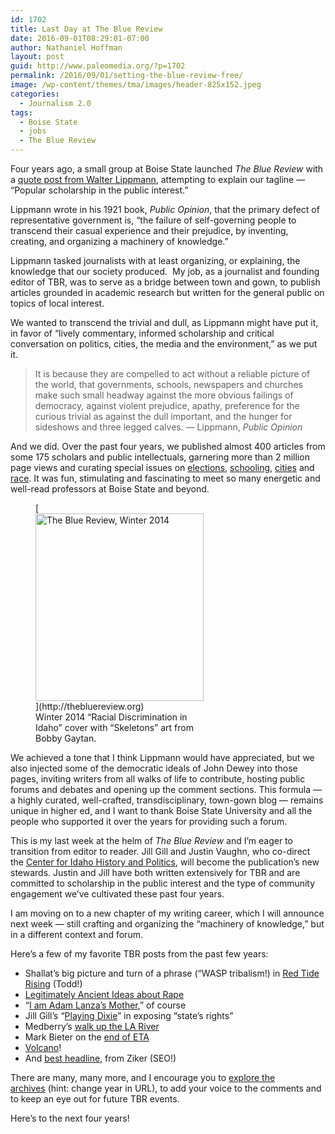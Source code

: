 ```yaml
---
id: 1702
title: Last Day at The Blue Review
date: 2016-09-01T08:29:01-07:00
author: Nathaniel Hoffman
layout: post
guid: http://www.paleomedia.org/?p=1702
permalink: /2016/09/01/setting-the-blue-review-free/
image: /wp-content/themes/tma/images/header-825x152.jpeg
categories:
  - Journalism 2.0
tags:
  - Boise State
  - jobs
  - The Blue Review
---
```

Four years ago, a small group at Boise State launched _The Blue Review_ with a [quote post from Walter Lippmann](https://thebluereview.org/the-primary-defect-of-popular-government/), attempting to explain our tagline — &#8220;Popular scholarship in the public interest.&#8221;

Lippmann wrote in his 1921 book, _Public Opinion_, that the primary defect of representative government is, &#8220;the failure of self-governing people to transcend their casual experience and their prejudice, by inventing, creating, and organizing a machinery of knowledge.&#8221;

Lippmann tasked journalists with at least organizing, or explaining, the knowledge that our society produced.  My job, as a journalist and founding editor of TBR, was to serve as a bridge between town and gown, to publish articles grounded in academic research but written for the general public on topics of local interest.

We wanted to transcend the trivial and dull, as Lippmann might have put it, in favor of &#8220;<span style="font-weight: 400;">lively commentary, informed scholarship and critical conversation on politics, cities, the media and the environment,&#8221; as we put it.</span>

> It is because they are compelled to act without a reliable picture of the world, that governments, schools, newspapers and churches make such small headway against the more obvious failings of democracy, against violent prejudice, apathy, preference for the curious trivial as against the dull important, and the hunger for sideshows and three legged calves. — Lippmann, _Public Opinion_

And we did. Over the past four years, we published almost 400 articles from some 175 scholars and public intellectuals, garnering more than 2 million page views and curating special issues on [elections](https://thebluereview.org/tag/barack-obama/), [schooling](http://thebluereview.org/tag/higher-ed-2/), [cities](https://thebluereview.org/tag/tbr-3/) and [race](https://thebluereview.org/tag/tbr-4/). It was fun, stimulating and fascinating to meet so many energetic and well-read professors at Boise State and beyond.

<figure id="attachment_1706" aria-describedby="caption-attachment-1706" style="width: 269px" class="wp-caption alignleft">[<img loading="lazy" class="size-medium wp-image-1706" src="http://www.paleomedia.org/wp-content/themes/tma/images/skeleton-cover-269x300.jpg" alt="The Blue Review, Winter 2014" width="269" height="300" srcset="http://www.paleomedia.org/wp-content/themes/tma/images/skeleton-cover-269x300.jpg 269w, http://www.paleomedia.org/wp-content/themes/tma/images/skeleton-cover.jpg 600w" sizes="(max-width: 269px) 100vw, 269px" />](http://thebluereview.org)<figcaption id="caption-attachment-1706" class="wp-caption-text">Winter 2014 &#8220;Racial Discrimination in Idaho&#8221; cover with &#8220;Skeletons&#8221; art from Bobby Gaytan.</figcaption></figure>

We achieved a tone that I think Lippmann would have appreciated, but we also injected some of the democratic ideals of John Dewey into those pages, inviting writers from all walks of life to contribute, hosting public forums and debates and opening up the comment sections. This formula — a highly curated, well-crafted, transdisciplinary, town-gown blog — remains unique in higher ed, and I want to thank Boise State University and all the people who supported it over the years for providing such a forum.

This is my last week at the helm of _The Blue Review_ and I&#8217;m eager to transition from editor to reader. Jill Gill and Justin Vaughn, who co-direct the [Center for Idaho History and Politics](https://news.boisestate.edu/update/2016/08/16/new-direction-vision-idaho-center-history-politics/), will become the publication&#8217;s new stewards. Justin and Jill have both written extensively for TBR and are committed to scholarship in the public interest and the type of community engagement we&#8217;ve cultivated these past four years.

I am moving on to a new chapter of my writing career, which I will announce next week — still crafting and organizing the &#8220;machinery of knowledge,&#8221; but in a different context and forum.

Here&#8217;s a few of my favorite TBR posts from the past few years:

  * Shallat&#8217;s big picture and turn of a phrase (&#8220;WASP tribalism!) in [Red Tide Rising](https://thebluereview.org/red-tide-rising/) (Todd!)
  * [Legitimately Ancient Ideas about Rape](https://thebluereview.org/ancient-akin-rape/)
  * &#8220;[I am Adam Lanza&#8217;s Mother](https://thebluereview.org/i-am-adam-lanzas-mother/),&#8221; of course
  * Jill Gill&#8217;s &#8220;[Playing Dixie](https://thebluereview.org/idaho-states-rights-civil-rights/)&#8221; in exposing &#8220;state&#8217;s rights&#8221;
  * Medberry&#8217;s [walk up the LA River](https://thebluereview.org/walking-the-la-river/)
  * Mark Bieter on the [end of ETA](https://thebluereview.org/rise-fall-eta/)
  * [Volcano](http://bigstory.thebluereview.org/santiaguito-volcano-research/)!
  * And [best headline](https://thebluereview.org/%D0%B4%D0%B0%D0%B5%D1%88%D1%8C-%D0%B5%D1%81%D0%BB%D0%B8-%D1%83%D0%BC%D0%B5%D0%B5%D1%88/), from Ziker (SEO!)

There are many, many more, and I encourage you to [explore the archives](https://thebluereview.org/2015) (hint: change year in URL), to add your voice to the comments and to keep an eye out for future TBR events.

Here&#8217;s to the next four years!

&nbsp;